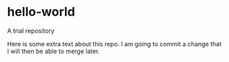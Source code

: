 # hello-world
A trial repository 

Here is some extra text about this repo. I am going to commit a change that I will then be able to merge later.

